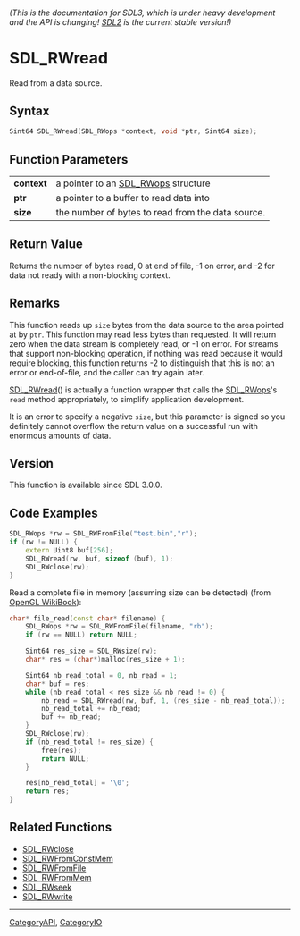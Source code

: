 ###### (This is the documentation for SDL3, which is under heavy development and the API is changing! [SDL2](https://wiki.libsdl.org/SDL2/) is the current stable version!)
# SDL_RWread

Read from a data source.

## Syntax

```c
Sint64 SDL_RWread(SDL_RWops *context, void *ptr, Sint64 size);

```

## Function Parameters

|                 |                                                   |
| --------------- | ------------------------------------------------- |
| **context**     | a pointer to an [SDL_RWops](SDL_RWops) structure  |
| **ptr**         | a pointer to a buffer to read data into           |
| **size**        | the number of bytes to read from the data source. |

## Return Value

Returns the number of bytes read, 0 at end of file, -1 on error, and -2 for
data not ready with a non-blocking context.

## Remarks

This function reads up `size` bytes from the data source to the area
pointed at by `ptr`. This function may read less bytes than requested. It
will return zero when the data stream is completely read, or -1 on error.
For streams that support non-blocking operation, if nothing was read
because it would require blocking, this function returns -2 to distinguish
that this is not an error or end-of-file, and the caller can try again
later.

[SDL_RWread](SDL_RWread)() is actually a function wrapper that calls the
[SDL_RWops](SDL_RWops)'s `read` method appropriately, to simplify
application development.

It is an error to specify a negative `size`, but this parameter is signed
so you definitely cannot overflow the return value on a successful run with
enormous amounts of data.

## Version

This function is available since SDL 3.0.0.

## Code Examples

```c++
SDL_RWops *rw = SDL_RWFromFile("test.bin","r");
if (rw != NULL) {
    extern Uint8 buf[256];
    SDL_RWread(rw, buf, sizeof (buf), 1);
    SDL_RWclose(rw);
}
```

Read a complete file in memory (assuming size can be detected) (from [OpenGL WikiBook](https://gitlab.com/wikibooks-opengl/modern-tutorials/blob/master/common-sdl2/shader_utils.cpp)):
```c++
char* file_read(const char* filename) {
	SDL_RWops *rw = SDL_RWFromFile(filename, "rb");
	if (rw == NULL) return NULL;

	Sint64 res_size = SDL_RWsize(rw);
	char* res = (char*)malloc(res_size + 1);

	Sint64 nb_read_total = 0, nb_read = 1;
	char* buf = res;
	while (nb_read_total < res_size && nb_read != 0) {
		nb_read = SDL_RWread(rw, buf, 1, (res_size - nb_read_total));
		nb_read_total += nb_read;
		buf += nb_read;
	}
	SDL_RWclose(rw);
	if (nb_read_total != res_size) {
		free(res);
		return NULL;
	}

	res[nb_read_total] = '\0';
	return res;
}
```

## Related Functions

* [SDL_RWclose](SDL_RWclose)
* [SDL_RWFromConstMem](SDL_RWFromConstMem)
* [SDL_RWFromFile](SDL_RWFromFile)
* [SDL_RWFromMem](SDL_RWFromMem)
* [SDL_RWseek](SDL_RWseek)
* [SDL_RWwrite](SDL_RWwrite)

----
[CategoryAPI](CategoryAPI), [CategoryIO](CategoryIO)

